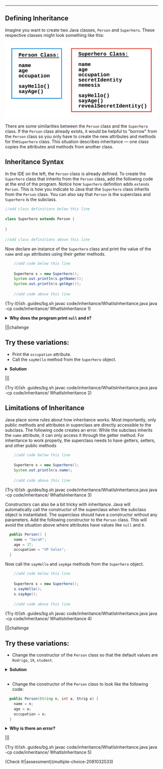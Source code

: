 ----------

## Defining Inheritance

Imagine you want to create two Java classes, `Person` and `Superhero`. These respective classes might look something like this:

![No_Inheritance](.guides/img/inheritance/noInheritance.png)

There are some similarities between the `Person` class and the `Superhero` class. If the `Person` class already exists, it would be helpful to "borrow" from the `Person` class so you only have to create the new attributes and methods for the`Superhero` class. This situation describes inheritance — one class copies the attributes and methods from another class.

## Inheritance Syntax

In the IDE on the left, the `Person` class is already defined. To create the `Superhero` class that inherits from the `Person` class, add the following code at the end of the program. Notice how `Superhero` definition adds `extends Person`. This is how you indicate to Java that the `Superhero` class inherits from the `Person` class. You can also say that `Person` is the superclass and `Superhero` is the subclass.

```java
//add class definitions below this line

class Superhero extends Person {
  
}
  
//add class definitions above this line
```

Now declare an instance of the `Superhero` class and print the value of the `name` and `age` attributes using their getter methods.

```java
    //add code below this line

    Superhero s = new Superhero();
    System.out.println(s.getName());
    System.out.println(s.getAge());

    //add code above this line
```

{Try it}(sh .guides/bg.sh javac code/inheritance/WhatIsInheritance.java java -cp code/inheritance/ WhatIsInheritance 1)

<details>
  <summary><strong>Why does the program print <code>null</code> and <code>0</code>?</strong></summary>
  The <code>Person</code> class does not have a constructor. So when Java creates the attributes, it gives <code>null</code> as the initial value for strings and <code>0</code> for the initial value of integers.
</details>

|||challenge
## Try these variations:
* Print the `occupation` attribute.
* Call the `sayHello` method from the `Superhero` object.

<details>
  <summary><strong>Solution</strong></summary>
  
  ```java
      //add code below this line

      Superhero s = new Superhero();
      System.out.println(s.getName());
      System.out.println(s.getAge());
      System.out.println(s.getOccupation());
      s.sayHello();

      //add code above this line
  ```
  
</details>

|||

{Try it}(sh .guides/bg.sh javac code/inheritance/WhatIsInheritance.java java -cp code/inheritance/ WhatIsInheritance 2)

## Limitations of Inheritance

Java place some rules about how inheritance works. Most importantly, only public methods and attributes in superclass are directly accessible to the subclass. The following code creates an error. While the subclass inherits the `name` attribute, it can only access it through the getter method. For inheritance to work properly, the superclass needs to have getters, setters, and other public methods 

```java
    //add code below this line

    Superhero s = new Superhero();
    System.out.println(s.name);

    //add code above this line
```

{Try it}(sh .guides/bg.sh javac code/inheritance/WhatIsInheritance.java java -cp code/inheritance/ WhatIsInheritance 3)

Constructors can also be a bit tricky with inheritance. Java will automatically call the constructor of the superclass when the subclass object is instantiated. The superclass should have a constructor without any parameters. Add the following constructor to the `Person` class. This will avoid the situation above where attributes have values like `null` and `0`.

```java
  public Person() {
    name = "Sarah";
    age = 37;
    occupation = "VP Sales";
  }
```

Now call the `sayHello` and `sayAge` methods from the `Superhero` object.

```java
    //add code below this line

    Superhero s = new Superhero();
    s.sayHello();
    s.sayAge();

    //add code above this line
```

{Try it}(sh .guides/bg.sh javac code/inheritance/WhatIsInheritance.java java -cp code/inheritance/ WhatIsInheritance 4)

|||challenge
## Try these variations:
* Change the constructor of the `Person` class so that the default values are `Rodrigo`, `19`, `student`.

<details>
  <summary><strong>Solution</strong></summary>
  
  ```java
  public Person() {
    name = "Rodrigo";
    age = 19;
    occupation = "student";
  }
  ```
  
</details><br>

* Change the constructor of the `Person` class to look like the following code:

```java
  public Person(String n, int a, Strig o) {
    name = n;
    age = a;
    occupation = o;
  }
```
<details>
  <summary><strong>Why is there an error?</strong></summary>
  Java tries to call the constructor of the superclass when instantiating a subclass object. This happens automatically and without any parameters, but the <code>Person</code> class expects three parameters. This is why the code generates an error. The next page describes how to call a superclass constructor with parameters.
</details>

|||

{Try it}(sh .guides/bg.sh javac code/inheritance/WhatIsInheritance.java java -cp code/inheritance/ WhatIsInheritance 5)

{Check It!|assessment}(multiple-choice-2081032533)
